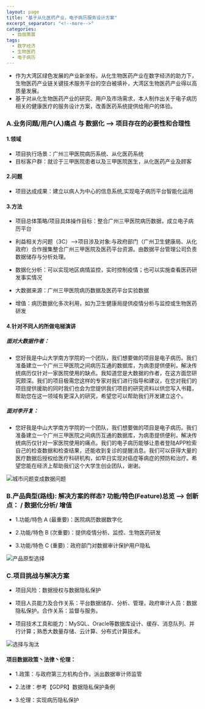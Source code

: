 ```yaml
---
layout: page
title: "基于从化医药产业，电子病历服务设计方案"
excerpt_separator: "<!--more-->"
categories:
  - 自我策展
tags:
  - 数字经济
  - 生物医药
  - 电子病历
---
```



- 作为大湾区绿色发展的产业新坐标，从化生物医药产业在数字经济的助力下，生物医药产业链关键技术服务平台的空白被填补，大湾区生物医药产业得以高质量发展。
- 基于对从化生物医药产业的研究、用户及市场需求，本人制作出关于电子病历相关的健康医疗的服务设计方案，改善医药系统提供给用户的体验。

<!--more-->

### A.业务问题/用户(人)痛点 与 数据化 --> 项目存在的必要性和合理性

#### 1.领域 
- 项目执行场景：广州三甲医院病历系统、从化医药系统
- 目标客户群：就诊于三甲医院患者以及三甲医院医生，从化医药产业及顾客

#### 2.问题
- 项目达成成果：建立以病人为中心的信息系统,实现电子病历平台智能化运用

#### 3.方法  
- 项目总体策略/项目具体操作目标：整合广州三甲医院病历数据，成立电子病历平台

- 利益相关方问题（3C）-->项目涉及对象:与政府部门（广州卫生健康局、从化政府）合作搜集整合广州三甲医院及医药平台资源。由数据平台管理公司负责数据储存与分析处理。

- 数据化分析：可以实现地区病情监控，实时控制疫情；也可以实施查看医药研发事实情况

- 大数据来源：广州三甲医院病历数据及医药平台实验数据    

- 增值：病历数据化多次利用，如为卫生健康局提供疫情分析与监控或生物医药研发

#### 4.针对不同人的所做电梯演讲
##### 面对大数据作者：
- 您好我是中山大学南方学院的一个团队，我们想要做的项目是电子病历。我们准备建立一个广州三甲医院之间病历互通的数据库，为病患提供便利，解决传统病历仅针对一家医院使用的缺点。我知道您是大数据的作者，在这方面您研究颇深。我们的项目极需您这样的专家对我们进行指导和建议，在您对我们的项目提供援助的同时我们也会为您提供我们项目的研究资料以供您写入书籍，帮助您在这一领域有更深入的研究，希望您可以帮助我们开发建立这个。

##### 面对李开复：
- 您好我是中山大学南方学院的一个团队，我们想要做的项目是电子病历。我们准备建立一个广州三甲医院之间病历互通的数据库，为病患提供便利，解决传统病历仅针对一家医院使用的痛点。我们的电子病历能够让患者登陆APP检索自己的检查数据和检查结果，还能收到复诊的提醒消息。我们可以获得大量的医疗数据后授权给医疗科研机构，如早日实现对癌症等病症的预防和治疗。希望您能在经济上帮助我们这个大学生创业团队，谢谢。

![城市问题变成数据问题](https://images.gitee.com/uploads/images/2019/0630/182036_6ba6f67b_2231078.jpeg "bigdata_城市问题变成数据问题.jpg")

### B.产品典型(路线): 解决方案的样态?   功能/特色(Feature)总览 --> 创新点： / 数据化分析/ 增值
- 1.功能/特色 A (最重要)：医院病历数据数字化

- 2.功能/特色 B (次重要)：提供疫情分析、监控、生物医药研发

- 3.功能/特色 C (重要)：政府部门对数据审计保护用户隐私

 ![产品原型选择](https://images.gitee.com/uploads/images/2019/0630/181731_84e9686b_2231078.jpeg "bigdata_产品原型选择.jpg")

### C.项目挑战与解决方案

- 项目风险：数据授权与数据隐私保护    

- 项目人员能力及合作关系：平台数据储存、分析、管理，政府审计人员：数据隐私保护。合作关系：监督与服务。

- 项目技术工具和能力：MySQL、Oracle等数据库设计、缓存、消息队列、并行计算；熟悉大数量存储、云计算、分布式计算技术。

![选择与淘汰](https://images.gitee.com/uploads/images/2019/0630/182132_93867d7d_2231078.jpeg "bigdata_选择与淘汰.jpg")

#### 项目数据政策丶法律丶伦理：

- 1.政策：与政府第三方机构合作，派出数据审计师监管

- 2.法律：参考【GDPR】数据隐私保护条例

- 3.伦理：实现病历隐私保护

